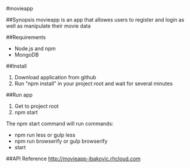 #movieapp

##Synopsis
movieapp is an app that allowes users to register and login
as well as manipulate their movie data

##Requirements
- Node.js and npm
- MongoDB

##Install
1. Download application from github
2. Run "npm install" in your project root and wait for several minutes

##Run app
1. Get to project root
2. npm start

The npm start command will run commands:
- npm run less or gulp less
- npm run browserify or gulp browserify
- start

##API Reference
http://movieapp-ibakovic.rhcloud.com
